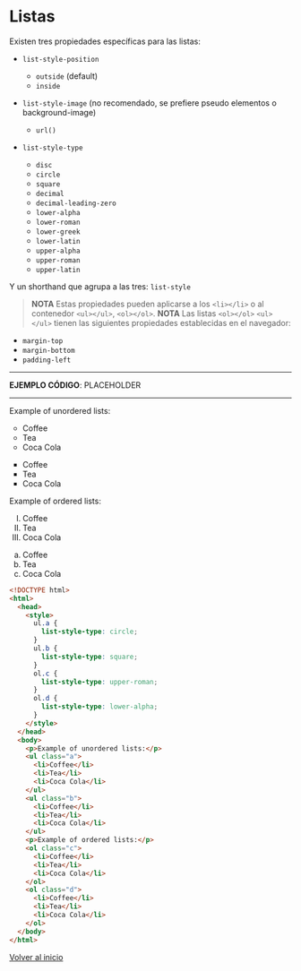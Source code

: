 # Listas

Existen tres propiedades específicas para las listas:

* `list-style-position`
    * `outside` (default)
    * `inside`

* `list-style-image` (no recomendado, se prefiere pseudo elementos o background-image)
    * `url()`

* `list-style-type`
    * `disc`
    * `circle`
    * `square`
    * `decimal`
    * `decimal-leading-zero`
    * `lower-alpha`
    * `lower-roman`
    * `lower-greek`
    * `lower-latin`
    * `upper-alpha`
    * `upper-roman`
    * `upper-latin`

Y un shorthand que agrupa a las tres: `list-style`

> **NOTA** Estas propiedades pueden aplicarse a los `<li></li>` o al contenedor `<ul></ul>`, `<ol></ol>`.
> **NOTA** Las listas `<ol></ol>` `<ul></ul>` tienen las siguientes propiedades establecidas en el navegador:

* `margin-top`
* `margin-bottom`
* `padding-left`

---------------------------------------------------------------------------

**EJEMPLO CÓDIGO**: PLACEHOLDER

---------------------------------------------------------------------------

<div>
  <p>Example of unordered lists:</p>
  <ul class="a" style="list-style-type: circle;">
    <li>Coffee</li>
    <li>Tea</li>
    <li>Coca Cola</li>
  </ul>
  <ul class="b" style="list-style-type: square;">
    <li>Coffee</li>
    <li>Tea</li>
    <li>Coca Cola</li>
  </ul>
  <p>Example of ordered lists:</p>
  <ol class="c" style="list-style-type: upper-roman;">
    <li>Coffee</li>
    <li>Tea</li>
    <li>Coca Cola</li>
  </ol>
  <ol class="d" style="list-style-type: lower-alpha;">
    <li>Coffee</li>
    <li>Tea</li>
    <li>Coca Cola</li>
  </ol>
</div>

```html
<!DOCTYPE html>
<html>
  <head>
    <style>
      ul.a {
        list-style-type: circle;
      }
      ul.b {
        list-style-type: square;
      }
      ol.c {
        list-style-type: upper-roman;
      }
      ol.d {
        list-style-type: lower-alpha;
      }
    </style>
  </head>
  <body>
    <p>Example of unordered lists:</p>
    <ul class="a">
      <li>Coffee</li>
      <li>Tea</li>
      <li>Coca Cola</li>
    </ul>
    <ul class="b">
      <li>Coffee</li>
      <li>Tea</li>
      <li>Coca Cola</li>
    </ul>
    <p>Example of ordered lists:</p>
    <ol class="c">
      <li>Coffee</li>
      <li>Tea</li>
      <li>Coca Cola</li>
    </ol>
    <ol class="d">
      <li>Coffee</li>
      <li>Tea</li>
      <li>Coca Cola</li>
    </ol>
  </body>
</html>
```

[Volver al inicio](#-Listas)